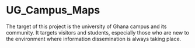# UG_Campus_Maps
The target of this project is the university of Ghana campus and its community. It targets visitors and students, especially those who are new to the environment where information dissemination is always taking place.
